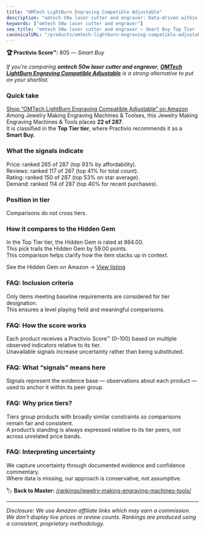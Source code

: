 ```yaml
---
title: "OMTech LightBurn Engraving Compatible Adjustable"
description: "omtech 50w laser cutter and engraver: Data-driven within Top Tier ranking using the Practivio Score™. Positioned by quality, value, demand, findability, moment…"
keywords: ["omtech 50w laser cutter and engraver"]
seo_title: "omtech 50w laser cutter and engraver — Smart Buy Top Tier (2025)"
canonicalURL: "/products/omtech-lightburn-engraving-compatible-adjustable-B0F4QYMXV5/"
---
```


**🏆 Practivio Score™:** 805 — _Smart Buy_


*If you're comparing **omtech 50w laser cutter and engraver**, **[OMTech LightBurn Engraving Compatible Adjustable](https://www.amazon.com/dp/B0F4QYMXV5?tag=practivio-20)** is a strong alternative to put on your shortlist.*
### Quick take
[Shop “OMTech LightBurn Engraving Compatible Adjustable” on Amazon](https://www.amazon.com/dp/B0F4QYMXV5?tag=practivio-20)
Among Jewelry Making Engraving Machines & Toolses, this Jewelry Making Engraving Machines & Tools places **22 of 287**.  
It is classified in the **Top Tier tier**, where Practivio recommends it as a **Smart Buy**.

### What the signals indicate
Price: ranked 265 of 287 (top 93% by affordability).  
Reviews: ranked 117 of 287 (top 41% for total count).  
Rating: ranked 150 of 287 (top 53% on star average).  
Demand: ranked 114 of 287 (top 40% for recent purchases).

### Position in tier
Comparisons do not cross tiers.

### How it compares to the Hidden Gem
In the Top Tier tier, the Hidden Gem is rated at 864.00.  
This pick trails the Hidden Gem by 59.00 points.  
This comparison helps clarify how the item stacks up in context.  

See the Hidden Gem on Amazon → [View listing](https://www.amazon.com/dp/B0DDXQYH36?tag=practivio-20)

### FAQ: Inclusion criteria
Only items meeting baseline requirements are considered for tier designation.  
This ensures a level playing field and meaningful comparisons.

### FAQ: How the score works
Each product receives a Practivio Score™ (0–100) based on multiple observed indicators relative to its tier.  
Unavailable signals increase uncertainty rather than being substituted.

### FAQ: What “signals” means here
Signals represent the evidence base — observations about each product — used to anchor it within its peer group.

### FAQ: Why price tiers?
Tiers group products with broadly similar constraints so comparisons remain fair and consistent.  
A product’s standing is always expressed relative to its tier peers, not across unrelated price bands.

### FAQ: Interpreting uncertainty
We capture uncertainty through documented evidence and confidence commentary.  
Where data is missing, our approach is conservative, not assumptive.


🏷️ **Back to Master:** [/rankings/jewelry-making-engraving-machines-tools/](/rankings/jewelry-making-engraving-machines-tools/)

---
_Disclosure: We use Amazon affiliate links which may earn a commission. We don’t display live prices or review counts. Rankings are produced using a consistent, proprietary methodology._
